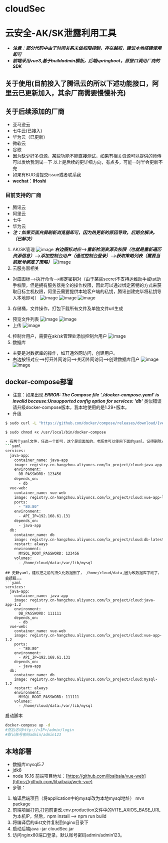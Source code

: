 # cloudSec
# 云安全-AK/SK泄露利用工具
- ***注意：部分代码中由于时间关系未做权限控制，存在越权，建议本地搭建使用即可***
- ***前端采用vue3,基于buildadmin模板，后端springboot，原接口调用厂商的SDK***
## 关于使用(目前接入了腾讯云的所以下述功能接口，阿里云已更新加入，其余厂商需要慢慢补充)
## 关于后续添加的厂商
- 亚马逊云
- 七牛云(已接入)
- 华为云（已更新）
- 微软云
- 谷歌
- 因为缺少好多资源，某些功能不能直接测试，如果有相关资源可以提供的师傅可以发给我测试一下
以上是后续的更详细方向，有点多，可能一时半会更新不完
- 如果有BUG请提交issue或者联系我
- **wechat：IHoshi**
### 目前支持的厂商
- 腾讯云
- 阿里云
- 七牛
- 华为云
- ***注：如果页面白屏刷新浏览器即可，因为热更新的原因导致，后期会解决。（已解决）***
1. AK/SK管理
![image](https://user-images.githubusercontent.com/108923559/232522170-4e0bf7ee-067c-4401-9ed1-f7f51abfe5a5.png)
***右边图标对应-->重新检测资源及权限（也就是重新遍历资源信息）-->添加控制台用户（通过控制台登录）-->获取策略列表（需要当前账号绑定了策略）***
![image](https://user-images.githubusercontent.com/108923559/232522409-0f63dac0-949f-4c62-9813-8fea0e1f4461.png)
2. 云服务器相关
- 对应图标-->执行命令-->绑定密钥对（由于某些secret不支持运维助手或tat助手权限，但是拥有服务器完全的操作权限，因此可以通过绑定密钥的方式来获取目标主机权限，阿里云需要提供本地客户端的私钥，腾讯创建完毕将私钥导入本地即可）
![image](https://user-images.githubusercontent.com/108923559/232520276-bd9e23fc-eab2-4af1-ad99-ecb5d3bb834c.png)
![image](https://user-images.githubusercontent.com/108923559/232520972-8deed19a-f5b2-4fdd-b5fd-156ea933ded7.png)
![image](https://user-images.githubusercontent.com/108923559/232521203-c0320ef8-0df3-4f3a-b9fe-c3afe8aaf5f7.png)
3. 存储桶，文件操作，打包下载所有文件及单独文件url生成
- 预览文件列表
![image](https://user-images.githubusercontent.com/108923559/232521771-cfb4230c-231f-4093-b433-e819eb7b5230.png)
![image](https://github.com/libaibaia/cloudSec/assets/108923559/ca40b9f8-b1be-4dd9-8720-abe35ce8d687)
- 上传
![image](https://github.com/libaibaia/cloudSec/assets/108923559/12981dbb-d4c3-4646-87ff-bbdc81d1e3a1)
4. 控制台用户，需要在ak/sk管理处添加控制台用户
![image](https://user-images.githubusercontent.com/108923559/232523622-87daeb12-21dc-49f6-a604-d02b41f0bc64.png)
5. 数据库
- 主要是对数据库的操作，如开通外网访问，创建用户。
- 右边按钮对应-->打开外网访问-->关闭外网访问-->创建数据库用户
![image](https://user-images.githubusercontent.com/108923559/232523914-4d6da393-e83c-46f2-8acf-48bc3cc2f4c6.png)
![image](https://user-images.githubusercontent.com/108923559/232524570-d9e42b57-edea-4031-b0a1-eadf1184daf2.png)

## docker-compose部署
- 注意：如果出现 ***ERROR: The Compose file './docker-compose.yaml' is invalid because:Unsupported config option for services: 'db'*** 类似错误请升级docker-compose版本，我本地使用的是1.29+版本。
- 升级
```bash
$ sudo curl -L "https://github.com/docker/compose/releases/download/{version}/docker-compose-$(uname -s)-$(uname -m)" -o /usr/local/bin/docker-compose

$ sudo chmod +x /usr/local/bin/docker-compose

- 有两个yaml文件，任选一个即可，这个是后面加的，老版本可以使用下面的yaml，记得删除/home/cloud/data，如果需要保存原有的ak/sk，进容器导出即可，后期会做ak/sk导出导入功能，保证后面更新数据库镜像保存原有数据
```yaml
services:
  java-app:
    container_name: java-app
    image: registry.cn-hangzhou.aliyuncs.com/lx_project/cloud:java-app-latest
    environment:
      DB_PASSWORD: 123456
    depends_on:
      - db
  vue-web:
    container_name: vue-web
    image: registry.cn-hangzhou.aliyuncs.com/lx_project/cloud:vue-app-latest
    ports:
      - "80:80"
    environment:
      - API_IP=192.168.61.131
    depends_on:
      - java-app
  db:
    container_name: db
    image: registry.cn-hangzhou.aliyuncs.com/lx_project/cloud:db-latest
    restart: always
    environment:
      MYSQL_ROOT_PASSWORD: 123456
    volumes:
      - /home/cloud/data:/var/lib/mysql

```


```
## 更新yaml，建议把之前的持久化数据删了， /home/cloud/data,因为改数据库字段了，会报错。。。
```yaml
services:
  java-app:
    container_name: java-app
    image: registry.cn-hangzhou.aliyuncs.com/lx_project/cloud:java-app-1.2
    environment:
      DB_PASSWORD: 111111
    depends_on:
      - db
  vue-web:
    container_name: vue-web
    image: registry.cn-hangzhou.aliyuncs.com/lx_project/cloud:vue-app-1.2
    ports:
      - "80:80"
    environment:
      - API_IP=192.168.61.131
    depends_on:
      - java-app
  db:
    container_name: db
    image: registry.cn-hangzhou.aliyuncs.com/lx_project/cloud:mysql-1.2
    restart: always
    environment:
      MYSQL_ROOT_PASSWORD: 111111
    volumes:
      - /home/cloud/data:/var/lib/mysql

```

启动脚本
```bash
docker-compose up -d
#然后访问http://<IP>/admin/login
#默认账号密码admin/admin123
```

## 本地部署
- 数据库mysql5.7
- jdk8
- node 16.16
前端项目地址：[https://github.com/libaibaia/vue-web](https://github.com/libaibaia/web-vue)
- 步骤：
1. 编译后端项目（将application中的mysql改为本地mysql地址） mvn package
2. 前端项目打包,打包前更改.env.production文件中的VITE_AXIOS_BASE_URL为本机IP，然后，npm install --> npm run build
3. 将编译后的dist文件复制到nginx目录下
4. 启动后端java -jar cloudSec.jar
5. 访问nginx80端口登录，默认账号密码admin/admin123。
